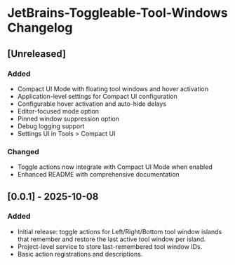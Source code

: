 <!-- Keep a Changelog guide -> https://keepachangelog.com -->

# JetBrains-Toggleable-Tool-Windows Changelog

## [Unreleased]
### Added
- Compact UI Mode with floating tool windows and hover activation
- Application-level settings for Compact UI configuration
- Configurable hover activation and auto-hide delays
- Editor-focused mode option
- Pinned window suppression option
- Debug logging support
- Settings UI in Tools > Compact UI

### Changed
- Toggle actions now integrate with Compact UI Mode when enabled
- Enhanced README with comprehensive documentation

## [0.0.1] - 2025-10-08
### Added
- Initial release: toggle actions for Left/Right/Bottom tool window islands that remember and restore the last active tool window per island.
- Project-level service to store last-remembered tool window IDs.
- Basic action registrations and descriptions.